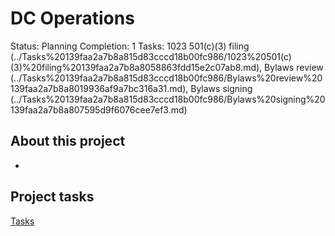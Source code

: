 # DC Operations

Status: Planning
Completion: 1
Tasks: 1023 501(c)(3) filing (../Tasks%20139faa2a7b8a815d83cccd18b00fc986/1023%20501(c)(3)%20filing%20139faa2a7b8a8058863fdd15e2c07ab8.md), Bylaws review (../Tasks%20139faa2a7b8a815d83cccd18b00fc986/Bylaws%20review%20139faa2a7b8a8019936af9a7bc316a31.md), Bylaws signing (../Tasks%20139faa2a7b8a815d83cccd18b00fc986/Bylaws%20signing%20139faa2a7b8a807595d9f6076cee7ef3.md)

## About this project

- 

## Project tasks

[Tasks](Tasks%20139faa2a7b8a8127bef4d3195c60f5c2.csv)